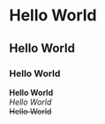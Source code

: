 # Hello World  
## Hello World  
### Hello World  

**Hello World**  
*Hello World*  
~~Hello World~~  

